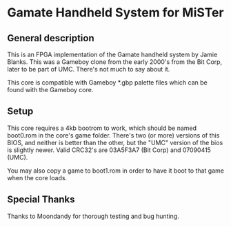 # Gamate Handheld System for MiSTer

## General description
This is an FPGA implementation of the Gamate handheld system by Jamie Blanks. This was a Gameboy clone from the early 2000's from the Bit Corp, later to be part of UMC. There's not much to say about it.

This core is compatible with Gameboy *.gbp palette files which can be found with the Gameboy core.

## Setup
This core requires a 4kb bootrom to work, which should be named boot0.rom in the core's game folder. There's two (or more) versions of this BIOS, and neither is better than the other, but the "UMC" version of the bios is slightly newer. Valid CRC32's are 03A5F3A7 (Bit Corp) and 07090415 (UMC).

You may also copy a game to boot1.rom in order to have it boot to that game when the core loads.

## Special Thanks
Thanks to Moondandy for thorough testing and bug hunting.